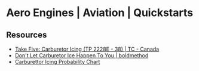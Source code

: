 # Aero Engines | Aviation | Quickstarts

## Resources
- [Take Five: Carburetor Icing (TP 2228E - 38) | TC - Canada](https://tc.canada.ca/en/aviation/publications/take-fivefor-safety-tp-2228/take-five-carburetor-icing-tp-2228e-38)
- [Don't Let Carburetor Ice Happen To You | boldmethod](https://www.boldmethod.com/learn-to-fly/aircraft-systems/dont-let-carb-ice-happen-to-you/)
- [Carburettor Icing Probability Chart](https://www.casa.gov.au/sites/default/files/2022-10/carburettor-icing-probability-chart.pdf)
